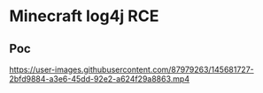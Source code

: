 # Minecraft log4j RCE

## Poc

https://user-images.githubusercontent.com/87979263/145681727-2bfd9884-a3e6-45dd-92e2-a624f29a8863.mp4


